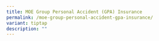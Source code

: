 ```yaml
---
title: MOE Group Personal Accident (GPA) Insurance
permalink: /moe-group-personal-accident-gpa-insurance/
variant: tiptap
description: ""
---
```

